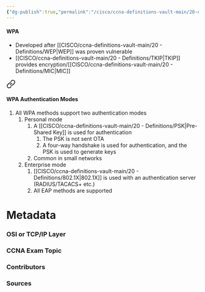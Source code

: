 ```yaml
---
{"dg-publish":true,"permalink":"/cisco/ccna-definitions-vault-main/20-definitions/wpa/","tags":["defs_ccna"]}
---
```


#### WPA
- Developed after [[CISCO/ccna-definitions-vault-main/20 - Definitions/WEP\|WEP]] was proven vulnerable
- [[CISCO/ccna-definitions-vault-main/20 - Definitions/TKIP\|TKIP]] provides encryption/[[CISCO/ccna-definitions-vault-main/20 - Definitions/MIC\|MIC]]



<div class="transclusion internal-embed is-loaded"><a class="markdown-embed-link" href="/cisco/ccna-definitions-vault-main/20-definitions/wpa-authentication-modes/#wpa-authentication-modes" aria-label="Open link"><svg xmlns="http://www.w3.org/2000/svg" width="24" height="24" viewBox="0 0 24 24" fill="none" stroke="currentColor" stroke-width="2" stroke-linecap="round" stroke-linejoin="round" class="svg-icon lucide-link"><path d="M10 13a5 5 0 0 0 7.54.54l3-3a5 5 0 0 0-7.07-7.07l-1.72 1.71"></path><path d="M14 11a5 5 0 0 0-7.54-.54l-3 3a5 5 0 0 0 7.07 7.07l1.71-1.71"></path></svg></a><div class="markdown-embed">



#### WPA Authentication Modes
1. All WPA methods support two authentication modes
	1. Personal mode
		1. A [[CISCO/ccna-definitions-vault-main/20 - Definitions/PSK\|Pre-Shared Key]] is used for authentication
			1. The PSK is not sent OTA
			2. A four-way handshake is used for authentication, and the PSK is used to generate keys
		2. Common in small networks
	2. Enterprise mode
		1. [[CISCO/ccna-definitions-vault-main/20 - Definitions/802.1X\|802.1X]] is used with an authentication server (RADIUS/TACACS+ etc.)
		2. All EAP methods are supported








</div></div>





# Metadata
### OSI or TCP/IP Layer

### CCNA Exam Topic

### Contributors

### Sources
